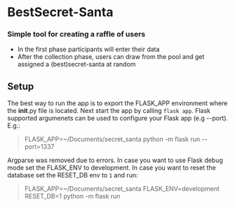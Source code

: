# BestSecret-Santa
### Simple tool for creating a raffle of users

- In the first phase participants will enter their data
- After the collection phase, users can draw from the pool and get assigned a (best)secret-santa at random


## Setup

The best way to run the app is to export the FLASK_APP environment where the __init__.py file is located. Next start the app by calling `flask app`. Flask supported argumenets can be used to configure your Flask app (e.g --port). E.g.:

> FLASK_APP=~/Documents/secret_santa python -m flask run --port=1337

Argparse was removed due to errors. In case you want to use Flask debug mode set the FLASK_ENV to development. In case you want to reset the database set the RESET_DB env to `1` and run:

> FLASK_APP=~/Documents/secret_santa FLASK_ENV=development RESET_DB=1 python -m flask run
